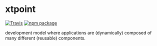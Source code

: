 # xtpoint

[![Travis][build-badge]][build]
[![npm package][npm-badge]][npm]

development model where applications are (dynamically) composed of many different (reusable) components.

[build-badge]: https://travis-ci.org/aretecode/xtpoint.svg?branch=master
[build]: https://travis-ci.org/aretecode/xpoint

[npm-badge]: https://img.shields.io/npm/v/xtpoint.png?style=flat-square
[npm]: [https://www.npmjs.com/package/xtpoint]
